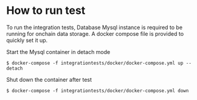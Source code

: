 # How to run test

To run the integration tests, Database Mysql instance is required to be running for onchain data storage.
A docker compose file is provided to quickly set it up.

Start the Mysql container in detach mode
```shell script
$ docker-compose -f integrationtests/docker/docker-compose.yml up --detach
```

Shut down the container after test
```shell script
$ docker-compose -f integrationtests/docker/docker-compose.yml down
```